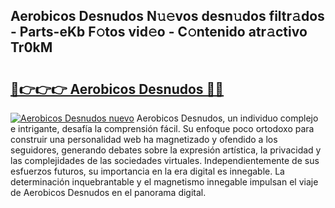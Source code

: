 ## Aerobicos Desnudos N𝚞𝚎vos desn𝚞dos filtr𝚊dos - Parts-eKb F𝚘tos vid𝚎o - C𝚘ntenido atr𝚊ctivo Tr0kM

# <h2><a href="http://mbbw5v.tromn.icu/?c=Aerobicos+Desnudos">🔗👉👉👉 Aerobicos Desnudos 🔗🔗</a></h2>

[![Aerobicos Desnudos nuevo](https://i.imgur.com/pEAQMta.gif)](http://mbbw5v.tromn.icu/?c=Aerobicos+Desnudos)
Aerobicos Desnudos, un individuo complejo e intrigante, desafía la comprensión fácil. Su enfoque poco ortodoxo para construir una personalidad web ha magnetizado y ofendido a los seguidores, generando debates sobre la expresión artística, la privacidad y las complejidades de las sociedades virtuales. Independientemente de sus esfuerzos futuros, su importancia en la era digital es innegable. La determinación inquebrantable y el magnetismo innegable impulsan el viaje de Aerobicos Desnudos en el panorama digital.
